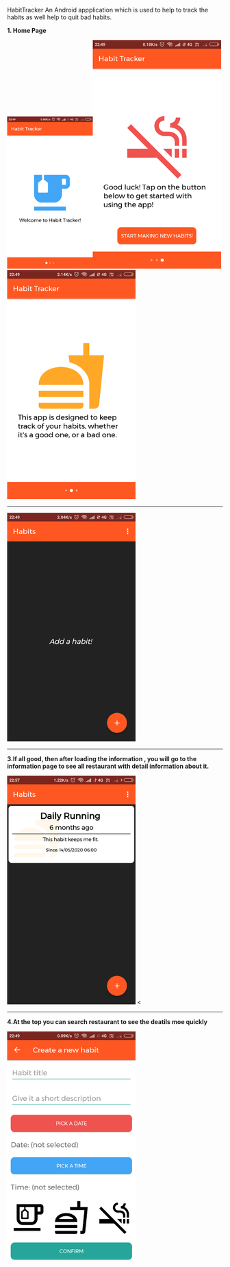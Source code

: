 


HabitTracker
An Android appplication which is used to help to track the habits as well help to quit bad habits.



**1. Home Page**  

<img src="https://github.com/sanjay45/HabitTracker/blob/master/Screenshots/Welcome_Page.png" width="200"/><img src= "https://github.com/sanjay45/HabitTracker/blob/master/Screenshots/Welcome_Page1.png" width="300"/>
<img src= "https://github.com/sanjay45/HabitTracker/blob/master/Screenshots/Welcome_Page2.png" width="300"/>

*****************************************************************************************************************************************************



<img src="https://github.com/sanjay45/HabitTracker/blob/master/Screenshots/EmptyListPage.png" width="300"/>

*****************************************************************************************************************************************************

**3.If all good, then after loading the information , you will go to the information page to see all restaurant with detail information about it.** 

<img src="https://github.com/sanjay45/HabitTracker/blob/master/Screenshots/Habits_List_Page.png" width="300"/> <

*****************************************************************************************************************************************************

**4.At the top you can search restaurant to see the deatils moe quickly**  

<img src="https://github.com/sanjay45/HabitTracker/blob/master/Screenshots/Create_New_Habit.png" width="300"/>









